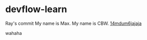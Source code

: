 # devflow-learn

Ray's commit
My name is Max.
My name is CBW.
[14mdum6jajaja](https://youtu.be/dQw4w9WgXcQ)

wahaha
